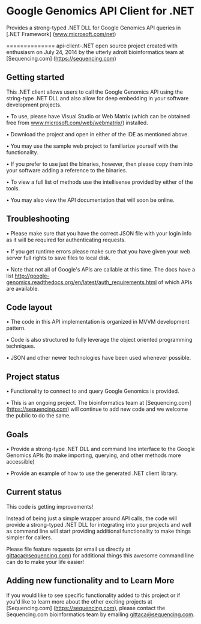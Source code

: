 Google Genomics API Client for .NET
==============================

Provides a strong-typed .NET DLL for Google Genomics API queries in [.NET Framework] (www.microsoft.com/net)

==============
api-client-.NET open source project created with enthusiasm on July 24, 2014 by the utterly adroit bioinformatics team at [Sequencing.com] (https://sequencing.com)


Getting started
---------------

This .NET client allows users to call the Google Genomics API using the string-type .NET DLL and also allow for deep embedding in your software development projects.

•	To use, please have Visual Studio or Web Matrix (which can be obtained free from www.microsoft.com/web/webmatrix/) installed.

•	Download the project and open in either of the IDE as mentioned above.

•	You may use the sample web project to familiarize yourself with the functionality.

•	If you prefer to use just the binaries, however, then please copy them into your software adding a reference to the binaries.

•	To view a full list of methods use the intellisense provided by either of the tools.

•	You may also view the API documentation that will soon be online.

Troubleshooting
---------------
    
•	Please make sure that you have the correct JSON file with your login info as it will be required for authenticating requests.

•	If you get runtime errors please make sure that you have given your web server full rights to save files to local disk.

•	Note that not all of Google's APIs are callable at this time. The docs have a list 
<http://google-genomics.readthedocs.org/en/latest/auth_requirements.html> of which APIs are available.


Code layout
---------------

•	The code in this API implementation is organized in MVVM development pattern.

•	Code is also structured to fully leverage the object oriented programming techniques.

•	JSON and other newer technologies have been used whenever possible.

Project status
---------------

•	Functionality to connect to and query Google Genomics is provided.

•	This is an ongoing project. The bioinformatics team at [Sequencing.com] (https://sequencing.com) will continue to add new code and we welcome the public to do the same.

Goals
---------------

•	Provide a strong-type .NET DLL and command line interface to the Google Genomics APIs (to make importing, querying, and other methods more accessible)

•	Provide an example of how to use the generated .NET client library.

Current status
---------------

This code is getting improvements!

Instead of being just a simple wrapper around API calls, the code will provide a strong-typed .NET DLL for integrating into your projects and well as command line will start providing additional functionality to make things simpler for callers. 

Please file feature requests (or email us directly at gittaca@sequencing.com) for additional things this awesome command line can do to make your life easier!

Adding new functionality and to Learn More
---------------

If you would like to see specific functionality added to this project or if you'd like to learn more about the other exciting projects at [Sequencing.com] (https://sequencing.com), please contact the Sequencing.com bioinformatics team by emailing gittaca@sequencing.com.
